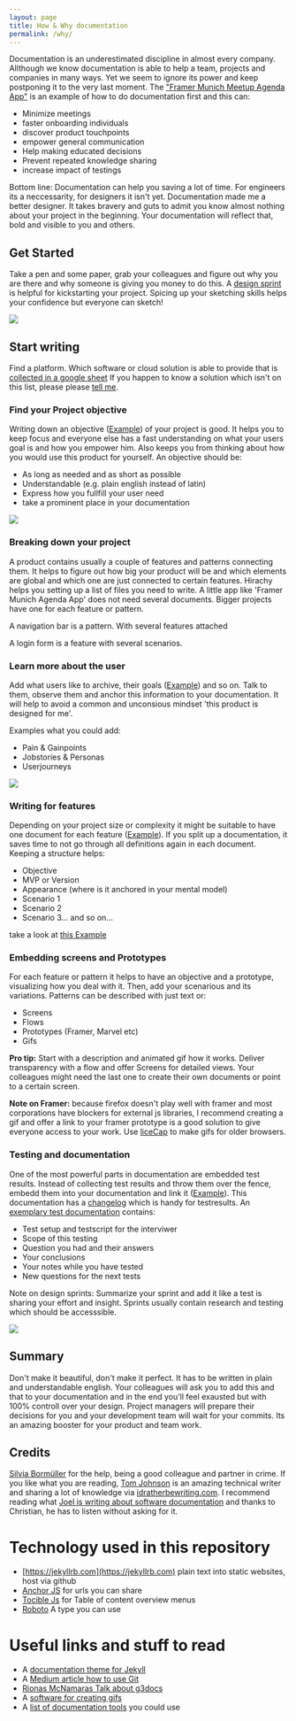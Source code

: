 ```yaml
---
layout: page
title: How & Why documentation
permalink: /why/
---
```


Documentation is an underestimated discipline in almost every company. Allthough we know documentation is able to help a team, projects and companies in many ways. Yet we seem to ignore its power and keep postponing it to the very last moment. The ["Framer Munich Meetup Agenda App"](../) is an example of how to do documentation first and this can:

* Minimize meetings
* faster onboarding individuals
* discover product touchpoints
* empower general communication
* Help making educated decisions
* Prevent repeated knowledge sharing
* increase impact of testings

Bottom line: Documentation can help you saving a lot of time. For engineers its a neccessarity, for designers it isn't yet. Documentation made me a better designer. It takes bravery and guts to admit you know almost nothing about your project in the beginning. Your documentation will reflect that, bold and visible to you and others.


## Get Started
Take a pen and some paper, grab your colleagues and figure out why you are there and why someone is giving you money to do this. A [design sprint](http://www.gv.com/sprint/) is helpful for kickstarting your project. Spicing up your sketching skills helps your confidence but everyone can sketch!

<img src="../assets/illustration-designsprint.jpg" class="imgfit"/> 

## Start writing

Find a platform. Which software or cloud solution is able to provide that is [collected in a google sheet](https://docs.google.com/spreadsheets/d/15Pv5R7PUbzoQm3y5n6bMCyR3-5SzqoUOQqh8QOApy3U/edit#gid=0) If you happen to know a solution which isn't on this list, please please <a href="mailto:marie.schweiz@gmail.com">tell me</a>.

### Find your Project objective

Writing down an objective ([Example](../#what-is-framer-muc-agenda-app-)) of your project is good. It helps you to keep focus and everyone else has a fast understanding on what your users goal is and how you empower him. Also keeps you from thinking about how you would use this product for yourself. An objective should be:

* As long as needed and as short as possible
* Understandable (e.g. plain english instead of latin)
* Express how you fullfill your user need
* take a prominent place in your documentation

<img src="../assets/illustration-objective.jpg" class="imgfit"/> 

### Breaking down your project

A product contains usually a couple of features and patterns connecting them. It helps to figure out how big your product will be and which elements are global and which one are just connected to certain features. Hirachy helps you  setting up a list of files you need to write. A little app like 'Framer Munich Agenda App' does not need several documents. Bigger projects have one for each feature or pattern.

A navigation bar is a pattern. With several features attached

A login form is a feature with several scenarios.


### Learn more about the user

Add what users like to archive, their goals ([Example](../#user-group)) and so on. Talk to them, observe them and anchor this information to your documentation. It will help to avoid a common and unconsious mindset 'this product is designed for me'. 

Examples what you could add: 
* Pain & Gainpoints
* Jobstories & Personas 
* Userjourneys

<img src="../assets/illustration-researcher.jpg" class="imgfit"/> 

### Writing for features

Depending on your project size or complexity it might be suitable to have one document for each feature ([Example](../#meetup-information)). If you split up a documentation, it saves time to not go through all definitions again in each document. Keeping a structure helps:

* Objective
* MVP or Version
* Appearance (where is it anchored in your mental model)
* Scenario 1
* Scenario 2
* Scenario 3... and so on...

take a look at [this Example](../#schedule-overview)

### Embedding screens and Prototypes

For each feature or pattern it helps to have an objective and a prototype, visualizing how you deal with it. Then, add your scenarious and its variations. Patterns can be described with just text or:

* Screens
* Flows
* Prototypes (Framer, Marvel etc)
* Gifs

**Pro tip:** Start with a description and animated gif how it works. Deliver transparency with a flow and offer Screens for detailed views. Your colleagues might need the last one to create their own documents or point to a certain screen.

**Note on Framer:** because firefox doesn't play well with framer and most corporations have blockers for external js libraries, I recommend creating a gif and offer a link to your framer prototype is a good solution to give everyone access to your work. Use <a href="www.cockos.com/licecap/">liceCap</a> to make gifs for older browsers.

### Testing and documentation

One of the most powerful parts in documentation are embedded test results. Instead of collecting test results and throw them over the fence, embedd them into your documentation and link it ([Example](../#meetup-information)). This documentation has a [changelog](/changelog/) which is handy for testresults. An <a href="../misc/2017/06/13/thefirsttest.html">exemplary test documentation</a> contains:

* Test setup and testscript for the interviwer
* Scope of this testing
* Question you had and their answers
* Your conclusions
* Your notes while you have tested
* New questions for the next tests

Note on design sprints: Summarize your sprint and add it like a test is sharing your effort and insight. Sprints usually contain research and testing which should be accesssible.

<img src="../assets/illustration-testing.jpg" class="imgfit"/> 


## Summary

Don't make it beautiful, don't make it perfect. It has to be written in plain and understandable english. Your colleagues will ask you to add this and that to your documentation and in the end you'll feel exausted but with 100% controll over your design. Project managers will prepare their decisions for you and your development team will wait for your commits. Its an amazing booster for your product and team work.


## Credits

[Silvia Bormüller](https://twitter.com/svorklab) for the help, being a good colleague and partner in crime. If you like what you are reading, [Tom Johnson](https://twitter.com/tomjohnson) is an amazing technical writer and sharing a lot of knowledge via [idratherbewriting.com](http://idratherbewriting.com/). I recommend reading what [Joel is writing about software documentation](https://www.joelonsoftware.com/2000/10/02/painless-functional-specifications-part-1-why-bother/) and thanks to Christian, he has to listen without asking for it.

# Technology used in this repository

* [https://jekyllrb.com](https://jekyllrb.com) plain text into static websites, host via github
* [Anchor JS](https://www.bryanbraun.com/anchorjs/) for urls you can share
* [Tocible Js](https://github.com/markserbol/tocible) for Table of content overview menus
* [Roboto](https://fonts.google.com/specimen/Roboto) A type you can use


# Useful links and stuff to read

* A [documentation theme for Jekyll](http://idratherbewriting.com/documentation-theme-jekyll/)
* A [Medium article how to use Git](https://medium.com/@dfosco/git-for-designers-856c434716e)
* [Rionas McNamaras Talk about g3docs](https://www.usenix.org/conference/srecon16europe/program/presentation/macnamara)
* A [software for creating gifs](www.cockos.com/licecap/)
* A [list of documentation tools](https://docs.google.com/spreadsheets/d/15Pv5R7PUbzoQm3y5n6bMCyR3-5SzqoUOQqh8QOApy3U/edit#gid=0) you could use